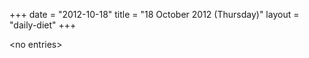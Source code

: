 +++
date = "2012-10-18"
title = "18 October 2012 (Thursday)"
layout = "daily-diet"
+++

<p>&lt;no entries&gt;</p>